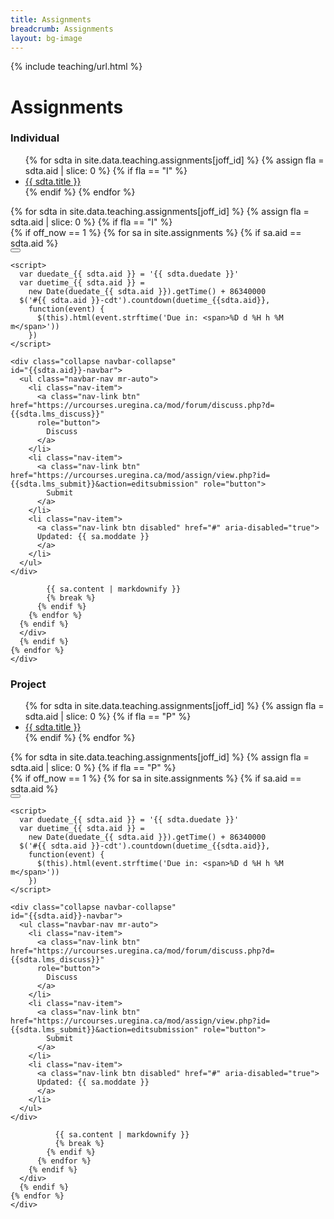 ```yaml
---
title: Assignments
breadcrumb: Assignments
layout: bg-image
---
```

{% include teaching/url.html %}
<h1>Assignments</h1>

<div class="card my-2">
  <div class="card-header text-center btn w-100" role="button" data-toggle="collapse" data-target="#Iasgn">
    <h3>
      Individual
    </h3>
  </div>
  <div class="card-body collapse" id="Iasgn">
    <ul class="nav nav-tabs bg-light" id="i-asgnTabs" role="tablist">
    {% for sdta in site.data.teaching.assignments[joff_id] %}
      {% assign fla = sdta.aid | slice: 0 %}
      {% if fla == "I" %}
      <li class="nav-item">
        <a class="nav-link" id="{{ sdta.aid }}-tab" data-toggle="tab" href="#{{ sdta.aid }}-pane" role="tab" aria-controls="i-asgnTabs" aria-selected="true">
          {{ sdta.title }}
        </a>
      </li>
      {% endif %}
    {% endfor %}
    </ul>
    <div class="tab-content">
    {% for sdta in site.data.teaching.assignments[joff_id] %}
      {% assign fla = sdta.aid | slice: 0 %}
      {% if fla == "I" %}
      <div class="tab-pane fade" id="{{ sdta.aid }}-pane">
      {% if off_now == 1 %}
        {% for sa in site.assignments %}
          {% if sa.aid == sdta.aid %}

<nav class="navbar navbar-expand-lg navbar-dark bg-dark">
  <div class="container">
    <span class="navbar-brand" id="{{sdta.aid}}-cdt"></span>
    <button class="navbar-toggler" type="button" data-toggle="collapse" data-target="#{{sdta.aid}}-navbar" aria-controls="{{sdta.aid}}-navbar" aria-expanded="false" aria-label="Toggle navigation">
      <span class="navbar-toggler-icon"></span>
    </button>

    <script>
      var duedate_{{ sdta.aid }} = '{{ sdta.duedate }}'
      var duetime_{{ sdta.aid }} =
        new Date(duedate_{{ sdta.aid }}).getTime() + 86340000
      $('#{{ sdta.aid }}-cdt').countdown(duetime_{{sdta.aid}},
        function(event) {
          $(this).html(event.strftime('Due in: <span>%D d %H h %M m</span>'))
        })
    </script>

    <div class="collapse navbar-collapse"
    id="{{sdta.aid}}-navbar">
      <ul class="navbar-nav mr-auto">
        <li class="nav-item">
          <a class="nav-link btn" href="https://urcourses.uregina.ca/mod/forum/discuss.php?d={{sdta.lms_discuss}}"
          role="button">
            Discuss
          </a>
        </li>
        <li class="nav-item">
          <a class="nav-link btn" href="https://urcourses.uregina.ca/mod/assign/view.php?id={{sdta.lms_submit}}&action=editsubmission" role="button">
            Submit
          </a>
        </li>
        <li class="nav-item">
          <a class="nav-link btn disabled" href="#" aria-disabled="true">
          Updated: {{ sa.moddate }}
          </a>
        </li>
      </ul>
    </div>
  </div>
</nav>

            {{ sa.content | markdownify }}
            {% break %}
          {% endif %}
        {% endfor %}
      {% endif %}
      </div>
      {% endif %}
    {% endfor %}
    </div>
  </div>
</div>

<div class="card my-2">
  <div class="card-header text-center btn w-100" role="button" data-toggle="collapse" data-target="#Pasgn">
    <h3>
      Project
    </h3>
  </div>
  <div class="card-body collapse" id="Pasgn">
    <ul class="nav nav-tabs bg-light" id="p-asgnTabs" role="tablist">
    {% for sdta in site.data.teaching.assignments[joff_id] %}
      {% assign fla = sdta.aid | slice: 0 %}
      {% if fla == "P" %}
      <li class="nav-item">
        <a class="nav-link" id="{{ sdta.aid }}-tab" data-toggle="tab" href="#{{ sdta.aid }}-pane" role="tab" aria-controls="p-asgnTabs" aria-selected="true">
          {{ sdta.title }}
        </a>
      </li>
      {% endif %}
    {% endfor %}
    </ul>
    <div class="tab-content">
    {% for sdta in site.data.teaching.assignments[joff_id] %}
      {% assign fla = sdta.aid | slice: 0 %}
      {% if fla == "P" %}
      <div class="tab-pane fade bg-transparent" id="{{ sdta.aid }}-pane">
        {% if off_now == 1 %}
          {% for sa in site.assignments %}
            {% if sa.aid == sdta.aid %}

<nav class="navbar navbar-expand-lg navbar-dark bg-dark">
  <div class="container">
    <span class="navbar-brand" id="{{sdta.aid}}-cdt"></span>
    <button class="navbar-toggler" type="button" data-toggle="collapse" data-target="#{{sdta.aid}}-navbar" aria-controls="{{sdta.aid}}-navbar" aria-expanded="false" aria-label="Toggle navigation">
      <span class="navbar-toggler-icon"></span>
    </button>

    <script>
      var duedate_{{ sdta.aid }} = '{{ sdta.duedate }}'
      var duetime_{{ sdta.aid }} =
        new Date(duedate_{{ sdta.aid }}).getTime() + 86340000
      $('#{{ sdta.aid }}-cdt').countdown(duetime_{{sdta.aid}},
        function(event) {
          $(this).html(event.strftime('Due in: <span>%D d %H h %M m</span>'))
        })
    </script>

    <div class="collapse navbar-collapse"
    id="{{sdta.aid}}-navbar">
      <ul class="navbar-nav mr-auto">
        <li class="nav-item">
          <a class="nav-link btn" href="https://urcourses.uregina.ca/mod/forum/discuss.php?d={{sdta.lms_discuss}}"
          role="button">
            Discuss
          </a>
        </li>
        <li class="nav-item">
          <a class="nav-link btn" href="https://urcourses.uregina.ca/mod/assign/view.php?id={{sdta.lms_submit}}&action=editsubmission" role="button">
            Submit
          </a>
        </li>
        <li class="nav-item">
          <a class="nav-link btn disabled" href="#" aria-disabled="true">
          Updated: {{ sa.moddate }}
          </a>
        </li>
      </ul>
    </div>
  </div>
</nav>

              {{ sa.content | markdownify }}
              {% break %}
            {% endif %}
          {% endfor %}
        {% endif %}
      </div>
      {% endif %}
    {% endfor %}
    </div>
  </div>
</div>

<script>
$(document).ready(function(){
  const params = new URLSearchParams(location.search)
  let asgn = params.get('asgn')
  if (asgn != null)
  {
    let asgns = asgn.toString()
    if (asgns.startsWith('I'))
    {
      $('#'+asgns+'-tab').tab('show')
      $('#Iasgn').collapse('show')
    }
    else if (asgns.startsWith('P'))
    {
      $('#'+asgns+'-tab').tab('show')
      $('#Pasgn').collapse('show')
    }
  }
})
</script>
